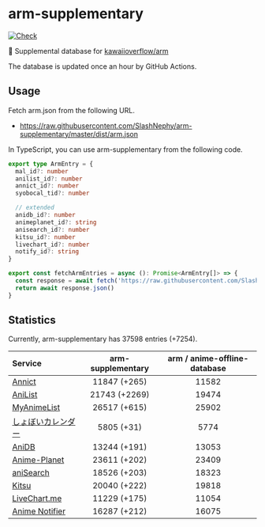 # arm-supplementary

[![Check](https://github.com/SlashNephy/arm-supplementary/actions/workflows/check-node.yml/badge.svg)](https://github.com/SlashNephy/arm-supplementary/actions/workflows/check-node.yml)

💊 Supplemental database for [kawaiioverflow/arm](https://github.com/kawaiioverflow/arm)

The database is updated once an hour by GitHub Actions.

## Usage

Fetch arm.json from the following URL.

- https://raw.githubusercontent.com/SlashNephy/arm-supplementary/master/dist/arm.json

In TypeScript, you can use arm-supplementary from the following code.

```TypeScript
export type ArmEntry = {
  mal_id?: number
  anilist_id?: number
  annict_id?: number
  syobocal_tid?: number

  // extended
  anidb_id?: number
  animeplanet_id?: string
  anisearch_id?: number
  kitsu_id?: number
  livechart_id?: number
  notify_id?: string
}

export const fetchArmEntries = async (): Promise<ArmEntry[]> => {
  const response = await fetch('https://raw.githubusercontent.com/SlashNephy/arm-supplementary/master/dist/arm.json')
  return await response.json()
}
```

## Statistics

Currently, arm-supplementary has 37598 entries (+7254).

| Service                                     | arm-supplementary | arm / anime-offline-database |
| :------------------------------------------ | :---------------: | :--------------------------: |
| [Annict](https://annict.com)                |   11847 (+265)    |            11582             |
| [AniList](https://anilist.co)               |   21743 (+2269)   |            19474             |
| [MyAnimeList](https://myanimelist.net)      |   26517 (+615)    |            25902             |
| [しょぼいカレンダー](https://cal.syoboi.jp) |    5805 (+31)     |             5774             |
| [AniDB](https://anidb.net)                  |   13244 (+191)    |            13053             |
| [Anime-Planet](https://anime-planet.com)    |   23611 (+202)    |            23409             |
| [aniSearch](https://anisearch.com)          |   18526 (+203)    |            18323             |
| [Kitsu](https://kitsu.io)                   |   20040 (+222)    |            19818             |
| [LiveChart.me](https://livechart.me)        |   11229 (+175)    |            11054             |
| [Anime Notifier](https://notify.moe)        |   16287 (+212)    |            16075             |

